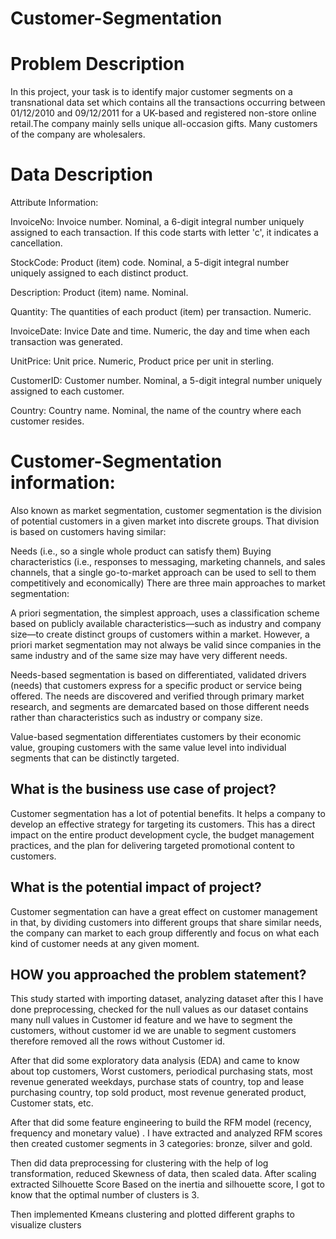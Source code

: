# Customer-Segmentation

# Problem Description
In this project, your task is to identify major customer segments on a transnational data set which contains all the transactions occurring between 01/12/2010 and 09/12/2011 for a UK-based and registered non-store online retail.The company mainly sells unique all-occasion gifts. Many customers of the company are wholesalers.


# Data Description
Attribute Information:


InvoiceNo: Invoice number. Nominal, a 6-digit integral number uniquely assigned to each transaction. If this code starts with letter 'c', it indicates a cancellation.

StockCode: Product (item) code. Nominal, a 5-digit integral number uniquely assigned to each distinct product.

Description: Product (item) name. Nominal.

Quantity: The quantities of each product (item) per transaction. Numeric.

InvoiceDate: Invice Date and time. Numeric, the day and time when each transaction was generated.

UnitPrice: Unit price. Numeric, Product price per unit in sterling.

CustomerID: Customer number. Nominal, a 5-digit integral number uniquely assigned to each customer.

Country: Country name. Nominal, the name of the country where each customer resides.


# Customer-Segmentation information:

Also known as market segmentation, customer segmentation is the division of potential customers in a given market into discrete groups. That division is based on customers having similar:

Needs (i.e., so a single whole product can satisfy them)
Buying characteristics (i.e., responses to messaging, marketing channels, and sales channels, that a single go-to-market approach can be used to sell to them competitively and economically)
There are three main approaches to market segmentation:

A priori segmentation, the simplest approach, uses a classification scheme based on publicly available characteristics—such as industry and company size—to create distinct groups of customers within a market. However, a priori market segmentation may not always be valid since companies in the same industry and of the same size may have very different needs.

Needs-based segmentation is based on differentiated, validated drivers (needs) that customers express for a specific product or service being offered. The needs are discovered and verified through primary market research, and segments are demarcated based on those different needs rather than characteristics such as industry or company size.

Value-based segmentation differentiates customers by their economic value, grouping customers with the same value level into individual segments that can be distinctly targeted.

## What is the business use case of project?
Customer segmentation has a lot of potential benefits. It helps a company to develop an effective strategy for targeting its customers. This has a direct impact on the entire product development cycle, the budget management practices, and the plan for delivering targeted promotional content to customers.


## What is the potential impact of project?
Customer segmentation can have a great effect on customer management in that, by dividing customers into different groups that share similar needs, the company can market to each group differently and focus on what each kind of customer needs at any given moment.

## HOW you approached the problem statement? 
This study started with importing dataset, analyzing dataset after this I have done preprocessing, checked for the null values as our dataset contains many null values in Customer id feature and we have to segment the customers, without customer id we are unable to segment customers therefore  removed all the rows without Customer id.

 After that did some exploratory data analysis (EDA) and  came to know about top customers, Worst customers, periodical purchasing stats, most revenue generated weekdays, purchase stats of country, top and lease purchasing country, top sold product, most revenue generated product, Customer stats, etc.

 After that did some feature engineering to build the RFM model (recency, frequency and monetary value) . I have extracted and analyzed RFM scores then  created customer segments in 3 categories: bronze, silver and gold.

 Then did data preprocessing for clustering with the help of log transformation, reduced Skewness of data, then  scaled data. After scaling extracted Silhouette Score Based on the inertia and silhouette score, I got to know that the optimal number of clusters is 3.

 Then implemented Kmeans clustering and plotted different graphs to visualize clusters

